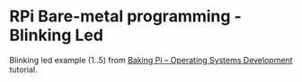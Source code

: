 # RPi Bare-metal programming - Blinking Led

Blinking led example (1..5) from [Baking Pi – Operating Systems Development](https://www.cl.cam.ac.uk/projects/raspberrypi/tutorials/os/index.html) tutorial.
